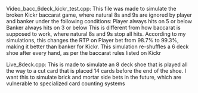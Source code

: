 Video_bacc_6deck_kickr_test.cpp:
This file was made to simulate the broken Kickr baccarat game, where natural 8s and 9s are ignored by player and banker under the following conditions:
Player always hits on 5 or below
Banker always hits on 3 or below
This is different from how baccarat is supposed to work, where natural 8s and 9s stop all hits.
According to my simulations, this changes the RTP on Player bet from 98.7% to 99.3%, making it better than banker for Kickr.
This simulation re-shuffles a 6 deck shoe after every hand, as per the baccarat rules listed on Kickr

Live_8deck.cpp:
This is made to simulate an 8 deck shoe that is played all the way to a cut card that is placed 14 cards before the end of the shoe.
I want this to simulate brick and mortar side bets in the future, which are vulnerable to specialized card counting systems
